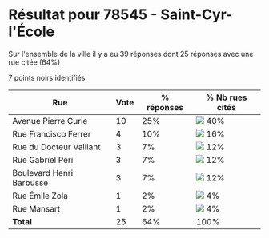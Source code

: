 # Résultat pour 78545 - Saint-Cyr-l'École

Sur l'ensemble de la ville il y a eu 39 réponses dont 25 réponses avec une rue citée (64%)

7 points noirs identifiés

| Rue | Vote | % réponses | % Nb rues cités|
|-----|------|------------|----------------|
| Avenue Pierre Curie | 10 | 25% | <img src="../../img/bar_40.gif" />&nbsp;40%|
| Rue Francisco Ferrer | 4 | 10% | <img src="../../img/bar_16.gif" />&nbsp;16%|
| Rue du Docteur Vaillant | 3 | 7% | <img src="../../img/bar_12.gif" />&nbsp;12%|
| Rue Gabriel Péri | 3 | 7% | <img src="../../img/bar_12.gif" />&nbsp;12%|
| Boulevard Henri Barbusse | 3 | 7% | <img src="../../img/bar_12.gif" />&nbsp;12%|
| Rue Émile Zola | 1 | 2% | <img src="../../img/bar_4.gif" />&nbsp;4%|
| Rue Mansart | 1 | 2% | <img src="../../img/bar_4.gif" />&nbsp;4%|
| **Total** | 25 | 64% | 100%|
